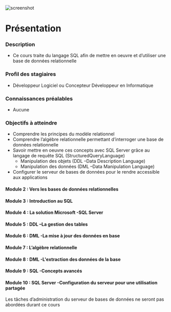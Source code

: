 
![screenshot](https://i.gyazo.com/e4ee2ac9ee839dc2a9ef2f6fd0646c1b.gif)
# Présentation
### Description
  * Ce cours traite du langage SQL afin de mettre en oeuvre et d’utiliser une base de données relationnelle
### Profil des stagiaires
  * Développeur Logiciel ou Concepteur Développeur en Informatique
### Connaissances préalables
  * Aucune
### Objectifs à atteindre
  * Comprendre les principes du modèle relationnel
  * Comprendre l’algèbre relationnelle permettant d’interroger une base de données relationnelle
  * Savoir mettre en oeuvre ces concepts avec SQL Server grâce au langage de requête SQL (StructuredQueryLanguage)
    * Manipulation des objets (DDL –Data Description Language)
    * Manipulation des données (DML –Data Manipulation Language)
  * Configurer le serveur de bases de données pour le rendre accessible aux applications
  
#### Module 2 : Vers les bases de données relationnelles
#### Module 3 : Introduction au SQL
#### Module 4 : La solution Microsoft -SQL Server
#### Module 5 : DDL –La gestion des tables
#### Module 6 : DML -La mise à jour des données en base
#### Module 7 : L’algèbre relationnelle
#### Module 8 : DML -L'extraction des données de la base
#### Module 9 : SQL -Concepts avancés
#### Module 10 : SQL Server -Configuration du serveur pour une utilisation partagée
Les tâches d’administration du serveur de bases de données ne seront pas abordées durant ce cours
